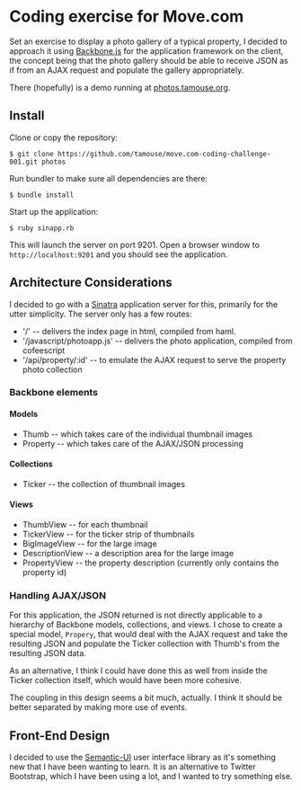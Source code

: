 # Coding exercise for Move.com

Set an exercise to display a photo gallery of a typical property, I
decided to approach it using [Backbone.js](http://backbonejs.org) for
the application framework on the client, the concept being that the
photo gallery should be able to receive JSON as if from an AJAX
request and populate the gallery appropriately.

There (hopefully) is a demo running at
[photos.tamouse.org](http://photos.tamouse.org).

## Install

Clone or copy the repository:

    $ git clone https://github.com/tamouse/move.com-coding-challenge-001.git photos

Run bundler to make sure all dependencies are there:

    $ bundle install

Start up the application:

    $ ruby sinapp.rb

This will launch the server on port 9201. Open a browser window to
`http://localhost:9201` and you should see the application.

## Architecture Considerations

I decided to go with a [Sinatra](http://sinatrarb.com) application
server for this, primarily for the utter simplicity. The server only
has a few routes:

- '/' -- delivers the index page in html, compiled from haml.
- '/javascript/photoapp.js' -- delivers the photo application,
  compiled from cofeescript
- '/api/property/:id' -- to emulate the AJAX request to serve the
  property photo collection

### Backbone elements

#### Models

- Thumb -- which takes care of the individual thumbnail images
- Property -- which takes care of the AJAX/JSON processing

#### Collections

- Ticker -- the collection of thumbnail images

#### Views

- ThumbView -- for each thumbnail
- TickerView -- for the ticker strip of thumbnails
- BigImageView -- for the large image
- DescriptionView -- a description area for the large image
- PropertyView -- the property description (currently only contains
  the property id)

### Handling AJAX/JSON 

For this application, 
the JSON returned is not directly applicable to a hierarchy of
Backbone models, collections, and views. I chose to create a special
model, `Propery`, that would deal with the AJAX request and take the
resulting JSON and populate the Ticker collection with Thumb's from
the resulting JSON data.

As an alternative, I think I could have done this as well from inside
the Ticker collection itself, which would have been more cohesive.

The coupling in this design seems a bit much, actually. I think it
should be better separated by making more use of events.

## Front-End Design

I decided to use the [Semantic-UI](http://semantic-ui.com/) user
interface library as it's something new that I have been wanting to
learn. It is an alternative to Twitter Bootstrap, which I have been
using a lot, and I wanted to try something else.

